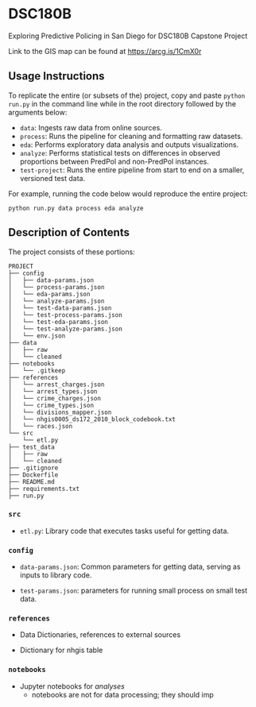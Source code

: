 # DSC180B
Exploring Predictive Policing in San Diego for DSC180B Capstone Project

Link to the GIS map can be found at https://arcg.is/1CmX0r

## Usage Instructions

To replicate the entire (or subsets of the) project, copy and paste `python run.py` in the command line while in the root directory followed by the arguments below:
* `data`: Ingests raw data from online sources.
* `process`: Runs the pipeline for cleaning and formatting raw datasets.
* `eda`: Performs exploratory data analysis and outputs visualizations.
* `analyze`: Performs statistical tests on differences in observed proportions between PredPol and non-PredPol instances.
* `test-project`: Runs the entire pipeline from start to end on a smaller, versioned test data.

For example, running the code below would reproduce the entire project:

`python run.py data process eda analyze`

## Description of Contents

The project consists of these portions:
```
PROJECT
├── config
│   ├── data-params.json
│   └── process-params.json
│   └── eda-params.json
│   └── analyze-params.json
│   └── test-data-params.json
│   └── test-process-params.json
│   └── test-eda-params.json
│   └── test-analyze-params.json
│   └── env.json
├── data
│   ├── raw
│   └── cleaned
├── notebooks
│   └── .gitkeep
├── references
│   └── arrest_charges.json
│   └── arrest_types.json
│   └── crime_charges.json
│   └── crime_types.json
│   └── divisions_mapper.json
│   └── nhgis0005_ds172_2010_block_codebook.txt
│   └── races.json
└── src
    └── etl.py
├── test_data
│   ├── raw
│   └── cleaned
├── .gitignore
├── Dockerfile
├── README.md
├── requirements.txt
├── run.py
```

### `src`

* `etl.py`: Library code that executes tasks useful for getting data.

### `config`

* `data-params.json`: Common parameters for getting data, serving as
  inputs to library code.
  
* `test-params.json`: parameters for running small process on small
  test data.

### `references`

* Data Dictionaries, references to external sources
- Dictionary for nhgis table

### `notebooks`

* Jupyter notebooks for *analyses*
  - notebooks are not for data processing; they should imp
